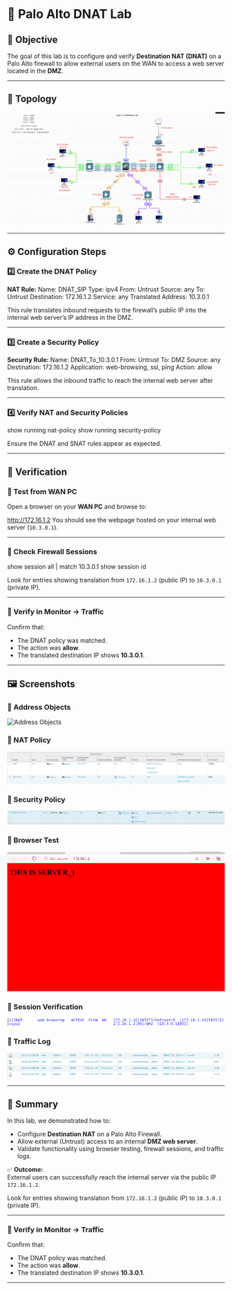 # 🧱 Palo Alto DNAT Lab

## 🎯 Objective
The goal of this lab is to configure and verify **Destination NAT (DNAT)** on a Palo Alto firewall to allow external users on the WAN to access a web server located in the **DMZ**.

---

## 🧩 Topology

![Topology](../assets/screenshots/dnat/topology.png)

---

## ⚙️ Configuration Steps

### 2️⃣ Create the DNAT Policy
**NAT Rule:**
Name: DNAT_SIP
Type: ipv4
From: Untrust
Source: any
To: Untrust
Destination: 172.16.1.2
Service: any
Translated Address: 10.3.0.1

This rule translates inbound requests to the firewall’s public IP into the internal web server’s IP address in the DMZ.

---

### 3️⃣ Create a Security Policy
**Security Rule:**
Name: DNAT_To_10.3.0.1
From: Untrust
To: DMZ
Source: any
Destination: 172.16.1.2
Application: web-browsing, ssl, ping
Action: allow

This rule allows the inbound traffic to reach the internal web server after translation.

---

### 4️⃣ Verify NAT and Security Policies
show running nat-policy
show running security-policy

Ensure the DNAT and SNAT rules appear as expected.

---

## 🧪 Verification

### 🔹 Test from WAN PC
Open a browser on your **WAN PC** and browse to:

http://172.16.1.2
You should see the webpage hosted on your internal web server (`10.3.0.1`).

---

### 🔹 Check Firewall Sessions
show session all | match 10.3.0.1
show session id <session-id>

Look for entries showing translation from `172.16.1.2` (public IP) to `10.3.0.1` (private IP).

---

### 🔹 Verify in Monitor → Traffic
Confirm that:
- The DNAT policy was matched.
- The action was **allow**.
- The translated destination IP shows **10.3.0.1**.

---

## 🖼️ Screenshots

### 🔹 Address Objects
![Address Objects](../assets/screenshots/dnat/address-objects.png)

### 🔹 NAT Policy
![NAT Policy](../assets/screenshots/dnat/nat-policy.png)

### 🔹 Security Policy
![Security Policy](../assets/screenshots/dnat/security-policy.png)

### 🔹 Browser Test
![Browser Test](../assets/screenshots/dnat/browser-test.png)

### 🔹 Session Verification
![Session Verification](../assets/screenshots/dnat/session-verify.png)

### 🔹 Traffic Log
![Traffic Log](../assets/screenshots/dnat/traffic-log.png)

---

## 🧾 Summary
In this lab, we demonstrated how to:
- Configure **Destination NAT** on a Palo Alto Firewall.
- Allow external (Untrust) access to an internal **DMZ web server**.
- Validate functionality using browser testing, firewall sessions, and traffic logs.

✅ **Outcome:**  
External users can successfully reach the internal server via the public IP `172.16.1.2`.

Look for entries showing translation from `172.16.1.2` (public IP) to `10.3.0.1` (private IP).

---

### 🔹 Verify in Monitor → Traffic
Confirm that:
- The DNAT policy was matched.
- The action was **allow**.
- The translated destination IP shows **10.3.0.1**.

---

